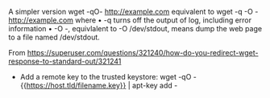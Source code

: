A simpler version
wget -qO- http://example.com
equivalent to
wget -q -O - http://example.com
where
	• -q turns off the output of log, including error information
	• -O -, equivlalent to -O /dev/stdout, means dump the web page to a file named /dev/stdout.

From <https://superuser.com/questions/321240/how-do-you-redirect-wget-response-to-standard-out/321241> 



 - Add a remote key to the trusted keystore:
   wget -qO - {{https://host.tld/filename.key}} | apt-key add -








